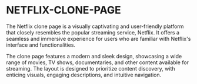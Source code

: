 # NETFLIX-CLONE-PAGE
The Netflix clone page is a visually captivating and user-friendly platform that closely resembles the popular streaming service, Netflix. It offers a seamless and immersive experience for users who are familiar with Netflix's interface and functionalities.

The clone page features a modern and sleek design, showcasing a wide range of movies, TV shows, documentaries, and other content available for streaming. The layout is designed to prioritize content discovery, with enticing visuals, engaging descriptions, and intuitive navigation.
